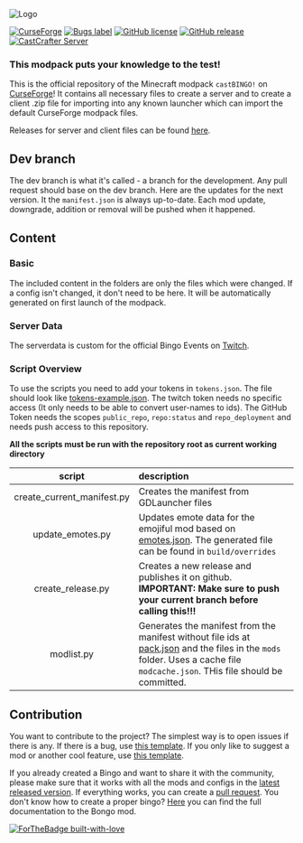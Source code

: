 ![Logo](https://i.imgur.com/8dZAHyI.png)

[![CurseForge](http://cf.way2muchnoise.eu/full_408447_downloads.svg)](https://www.curseforge.com/minecraft/modpacks/castbingo)
[![Bugs label](https://img.shields.io/github/issues/MelanX/castBINGO/bug)](https://github.com/MelanX/castBINGO/issues?q=is%3Aissue+is%3Aopen+label%3Abug)
[![GitHub license](https://img.shields.io/github/license/MelanX/castBINGO.svg)](https://github.com/MelanX/castBINGO/blob/dev/LICENSE)
[![GitHub release](https://img.shields.io/github/release/MelanX/castBINGO.svg)](https://GitHub.com/MelanX/castBINGO/releases/)
[![CastCrafter Server](https://img.shields.io/discord/133198459531558912.svg?color=7289da&label=CastCrafter%20Server&logo=discord&style=flat-square)](https://discord.gg/castcrafter)

### This modpack puts your knowledge to the test!

This is the official repository of the Minecraft modpack `castBINGO!` on [CurseForge](https://www.curseforge.com/minecraft/modpacks/castbingo)!
It contains all necessary files to create a server and to create a client .zip file for importing into any known launcher which can import the default CurseForge modpack files.

Releases for server and client files can be found [here](https://github.com/MelanX/castBINGO/releases).

## Dev branch

The dev branch is what it's called - a branch for the development. Any pull request should base on the dev branch.
Here are the updates for the next version. It the `manifest.json` is always up-to-date. Each mod update, downgrade, addition or removal will be pushed when it happened.

## Content
### Basic

The included content in the folders are only the files which were changed. If a config isn't changed, it don't need to be here. It will be automatically generated on first launch of the modpack.

### Server Data

The serverdata is custom for the official Bingo Events on [Twitch](https://www.twitch.tv/castcrafter).

### Script Overview

To use the scripts you need to add your tokens in `tokens.json`. The file should look
like [tokens-example.json](tokens-example.json). The twitch token needs no specific access (It only needs to be able to
convert user-names to ids). The GitHub Token needs the scopes `public_repo`, `repo:status` and `repo_deployment` and
needs push access to this repository.

**All the scripts must be run with the repository root as current working directory**

| script | description |
| :---: | :---  |
| create_current_manifest.py | Creates the manifest from GDLauncher files |
| update_emotes.py | Updates emote data for the emojiful mod based on [emotes.json](emotes.json). The generated file can be found in `build/overrides` |
| create_release.py | Creates a new release and publishes it on github. **IMPORTANT: Make sure to push your current branch before calling this!!!** |
| modlist.py | Generates the manifest from the manifest without file ids at [pack.json](pack.json) and the files in the `mods` folder. Uses a cache file `modcache.json`. THis file should be committed. |

## Contribution

You want to contribute to the project? The simplest way is to open issues if there is any. If there is a bug, use [this template](https://github.com/MelanX/castBINGO/issues/new?labels=bug&template=bug_report.md). If you only like to suggest a mod or another cool feature, use [this template](https://github.com/MelanX/castBINGO/issues/new?labels=enhancement&template=feature_request.md).

If you already created a Bingo and want to share it with the community, please make sure that it works with all the mods and configs in the [latest released version](https://github.com/MelanX/castBINGO/releases).
If everything works, you can create a [pull request](https://github.com/MelanX/castBINGO/pulls). You don't know how to create a proper bingo? [Here](https://github.com/noeppi-noeppi/Bongo/blob/master/custom-bingos.md) you can find the full documentation to the Bongo mod.

[![ForTheBadge built-with-love](http://ForTheBadge.com/images/badges/built-with-love.svg)](https://GitHub.com/MelanX/castBINGO)
